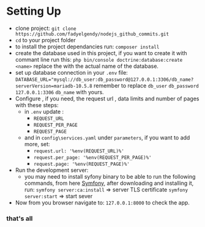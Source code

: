 # Setting Up
- clone project:
`git clone https://github.com/fadyelgendy/nodejs_github_commits.git`
- `cd` to your project folder
- to install the project dependancies run: 
  `composer install`
- create the database used in this project, if you want to create it with commant line run this:
  `php bin/console doctrine:database:create <name>` replace the <name> with the actual name of the database.
- set up database connection in your `.env` file:
  `DATABASE_URL="mysql://db_user:db_password@127.0.0.1:3306/db_name?serverVersion=mariadb-10.5.8`
  remember to replace `db_user` `db_password` `127.0.0.1:3306` `db_name` with yours.
- Configure , if you need, the request url , data limits and number of pages with these steps:
  - in `.env` update :
    - `REQUEST_URL`
    - `REQUEST_PER_PAGE`
    - `REQUEST_PAGE`
  - and in `config\services.yaml` under `parameters`, if you want to add more, set:
    - `request.url: '%env(REQUEST_URL)%'`
    - `request.per_page: '%env(REQUEST_PER_PAGE)%'`
    - `request.page: '%env(REQUEST_PAGE)%'` 
- Run the development server:
  - you may need to install syfony binary to be able to run the following commands, from here [Symfony](https://symfony.com/download), after downloading and installing it, run:
  `symfony server:ca:install` => server TLS certificate 
  `symfony server:start` => start sever
- Now from you browser navigate to: `127.0.0.1:8000` to check the app.

### that's all 